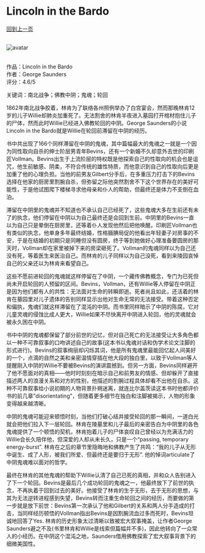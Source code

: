 # Lincoln in the Bardo
[回到上一页](https://boheme13.github.io/Reviews/)  &nbsp;&nbsp;
<br>
<br>

![avatar](https://s.hdnux.com/photos/57/07/44/12351753/4/rawImage.jpg)
<br>
<br>

作品：Lincoln in the Bardo<br>
作者：George Saunders<br>
评分：4.6/5<br>

关键词：南北战争；佛教中阴；鬼魂；轮回


1862年南北战争胶着，林肯为了联络各州照例举办了白宫宴会，然而那晚林肯12岁的儿子Willie却肺炎加重死了。无法割舍的林肯半夜进入墓园打开棺材抱住儿子的尸体，然而此时Willie已经进入佛教轮回的中阴。George Saunders的小说Lincoln in the Bardo就是Willie在轮回前滞留在中阴的经历。

书中共出现了166个同样滞留在中阴的鬼魂，其中篇幅最大的鬼魂之一就是一个因为同性取向自杀的绅士阶层男青年Bevins，还有一个新婚不久却意外去世的印刷匠Vollman。Bevins出生于上流阶层的特权既是他探索自己的性取向的机会也是诅咒，他生前敏感、阴柔，不符合传统的雄性特质，而他意识到自己的性取向后更是加重了他的心理负担。当他的前男友Gilbert分手后，在多重压力打击下的Bevins选择在他家的厨房里割腕自杀，但弥留之际他突然割舍不下这个世界存在的美好可能性，于是他试图爬下楼梯寻求他母亲和仆人的帮助，但最终还是体力不支倒在血泊。

滞留在中阴里的鬼魂并不知道也不承认自己已经死了，这些鬼魂大多在生前还有未了的执念，他们停留在中阴以为自己最终还是会回到生前。中阴里的Bevins一直以为自己只是晕倒在厨房里，还等着仆人发现他然后把他唤醒。印刷匠Vollman也有类似的执念，他单身多年最终结婚，性格腼腆局促的他看出年轻妻子对房事的不安，于是在结婚的初期只是同睡但没有圆房，终于等到她做好心理准备要圆房的那天时，Vollman却在家里被掉下来的房梁砸死了。Vollman的鬼魂同样以为自己还没有死，等着医生来医治自己。而林肯的儿子同样以为自己没死，看到来陵园哀悼自己的父亲还以为林肯来看望自己。

这些不愿前进轮回的鬼魂就这样停留在了中阴，一个藏传佛教概念，专门为已死但尚未开启轮回的人预留的区间。Bevins，Vollman，还有Willie等人停留在中阴正是因为他们都有人的共性：无法面对生命的转瞬即逝。死者尚且如此，还活着的林肯在墓园里对儿子遗体的告别同样显示出他对生命无常的无法接受。带着这种否定和偏执，鬼魂们就这样滞留在了混沌的中阴。而书里同样暗示了中阴的陈腐，它对儿童灵魂的侵蚀比成人更大，Willie如果不尽快离开中阴进入轮回，他的灵魂就会被永久困在中阴。

书中中阴的鬼魂都保留了部分前世的记忆，但对自己死亡的无法接受让大多角色都以一种不可靠叙事的口吻讲述自己的故事(这本书以鬼魂对话和伪学术论文注脚的形式进行)。Bevins的叙事绚丽却闪烁其词，他是所有鬼魂里最能回忆起人间美好的一个，点滴的自然之美和亲密温情穿插在他大段的独白里，以致于Vollman等人提醒刚入中阴的Willie不要被Bevins的演讲震撼到。但另一方面，Bevins同样避开了他不愿面对的真相——他时时刻刻在暗示自己和前男友的情感、但却躲开了直接描述两人的浪漫关系和对方的性别，他描述的割腕过程具体却看不出他在自杀。这种不可靠叙事给小说初期的人物背景扑朔迷离，就连比尔盖茨读这本书时他都评价书的前几章”disorientating”，但随着更多细节在独白和注脚被揭示，人物的形象变得越来越清晰。

中阴的鬼魂可能迎来顿悟时刻，当他们打破心结并接受轮回的那一瞬间，一道白光就会把他们拉入下一层轮回。林肯在陵墓里和儿子最后的亲密告白为中阴里的各色鬼魂提供了一个顿悟的契机，林肯抱着儿子的尸体哀叹自己曾经以为充满活力的Willie会长久陪伴他，但深爱的人却从未长久，只是一个“passing, temporary energy-burst”. 林肯在之后的章节里隐晦地和佛教产生了共鸣：“我的儿子从无形中诞生、成了人形，被我们所爱、但最终还是要归于无形”. 他的悼词articulate了中阴鬼魂难以面对的哲学。

最终在林肯的其他鬼魂的帮助下Willie认清了自己已死的真相，并和众人告别进入了下一个轮回。Bevins是最后几个成功轮回的鬼魂之一，他最终放下了前世的执念，不再执着于回到过去的美好。他接受了林肯的生于无形，去于无形的思想，与其为无法逆转进程感到失望，Bevins转而注重生命轮回之间的经历，而要做的第一步就是放下前世：Bevins第一次承认了他和Gilbert的关系和两人分手造成的打击，当同样经历顿悟的Vollman指出Bevins是因割腕流血过多而死时，Bevins坦诚地回答了Yes. 林肯的历史形象太过清晰以致被宏大叙事掩盖，让作者George Saunders避之不及(书里林肯和Willie是线索但篇幅并不多)，因此他转向了一众常人的小经历。在中阴这个混沌之地，Saunders借用佛教探索了宏大叙事背景下的细微美国性。